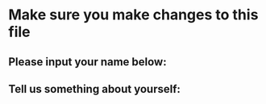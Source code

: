 # Make sure you make changes to this file
## Please input your name below:

## Tell us something about yourself:

